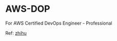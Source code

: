 # AWS-DOP
For AWS Certified DevOps Engineer - Professional 


Ref: [zhihu](https://zhuanlan.zhihu.com/p/99456138)